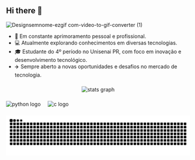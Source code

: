 ## Hi there 👋


![Designsemnome-ezgif com-video-to-gif-converter (1)](https://github.com/user-attachments/assets/dfd5b2bf-a505-44fb-9953-a90723591f85)





- 🔭 Em constante aprimoramento pessoal e profissional.
- 💻 Atualmente explorando conhecimentos em diversas tecnologias.
- 🎓 Estudante do 4º período no Unisenai PR, com foco em inovação e desenvolvimento tecnológico.
- ✈️ Sempre aberto a novas oportunidades e desafios no mercado de tecnologia.

###


<div align="center">
  <img src="https://github-readme-stats.vercel.app/api?username=AndrielMarafigo&hide_title=false&hide_rank=false&show_icons=true&include_all_commits=true&count_private=true&disable_animations=false&theme=codeSTACKr&locale=en&hide_border=false&order=1" height="200" alt="stats graph"  />
</div>

###

<div align="left">
  <img src="https://cdn.jsdelivr.net/gh/devicons/devicon/icons/python/python-original.svg" height="40" alt="python logo"  />
  <img width="12" />
  <img src="https://cdn.jsdelivr.net/gh/devicons/devicon/icons/c/c-original.svg" height="40" alt="c logo"  />
</div>

###

<img src="https://raw.githubusercontent.com/AndrielMarafigo/AndrielMarafigo/output/snake.svg" alt="Snake animation" />

